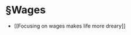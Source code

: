 # §Wages
* [[Focusing on wages makes life more dreary]]

<!-- {BearID:C29BD02D-971C-488C-AB8B-045199445DD7-90457-000003CFC43CAB4F} -->
